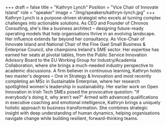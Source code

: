 +++
draft = false
title = "Kathryn Lynch"
Position = "Vice Chair of Innovate Island"
role = "speaker"
image = "/img/speakers/kathryn-lynch.jpg"
+++
Kathryn Lynch is a purpose-driven strategist who excels at turning complex challenges into actionable solutions. As CEO and Founder of Chronos Consulting, she's like a business architect – designing future-ready operating models that help organisations thrive in an evolving landscape.
Her influence extends far beyond her consultancy. As Vice-Chair of Innovate Island and National Chair of the Fine Gael Small Business & Enterprise Council, she champions Ireland's SME sector. Her expertise has earned her seats at pivotal tables, from the Public Service Innovation Advisory Board to the EU Working Group for Industry/Academia Collaboration, where she brings a much-needed industry perspective to academic discussions.
A firm believer in continuous learning, Kathryn holds two master's degrees – One in Strategy & Innovation and most recently completing an MSc in Sustainable Enterprise, where her research spotlighted women's leadership in sustainability. Her earlier work on Open Innovation in Irish Tech SMEs posed the provocative question: "If everybody's doing it, why aren't we?"
Armed with advanced qualifications in executive coaching and emotional intelligence, Kathryn brings a uniquely holistic approach to business transformation. She combines strategic insight with deep understanding of human dynamics, helping organisations navigate change while building resilient, forward-thinking teams.